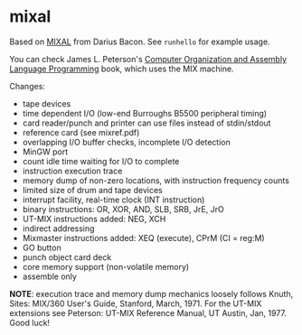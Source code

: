 # mixal
Based on [MIXAL](http://github.com/darius/mixal) from Darius Bacon. 
See `runhello` for example usage.

You can check James L. Peterson's [Computer Organization and Assembly Language Programming](http://www.jklp.org/profession/books/mix/index.html) book, which
uses the MIX machine.

Changes:

  * tape devices
  * time dependent I/O (low-end Burroughs B5500 peripheral timing)
  * card reader/punch and printer can use files instead of stdin/stdout
  * reference card (see mixref.pdf)
  * overlapping I/O buffer checks, incomplete I/O detection
  * MinGW port
  * count idle time waiting for I/O to complete
  * instruction execution trace
  * memory dump of non-zero locations, with instruction frequency counts
  * limited size of drum and tape devices
  * interrupt facility, real-time clock (INT instruction)
  * binary instructions: OR, XOR, AND, SLB, SRB, JrE, JrO
  * UT-MIX instructions added: NEG, XCH
  * indirect addressing
  * Mixmaster instructions added: XEQ (execute), CPrM (CI = reg:M)
  * GO button
  * punch object card deck
  * core memory support (non-volatile memory)
  * assemble only

**NOTE**: execution trace and memory dump mechanics loosely 
follows Knuth, Sites: MIX/360 User's Guide, Stanford, March, 1971. For the UT-MIX extensions see Peterson: UT-MIX Reference Manual, UT Austin, Jan, 1977. Good luck!


